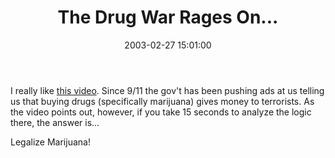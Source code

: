 ﻿---
layout: post
title: "The Drug War Rages On..."
comments: false
date: 2003-02-27 15:01:00
updated: 2004-05-05 14:13:00
categories:
 - Opinions, Politics, Rants
subtext-id: 8ea31475-300d-4879-a5ad-d05692904851
alias: /blog/The-Drug-War-Rages-On.aspx
---


I really like [this video](http://www.mpp.org/WarOnDrugCzar/video/MPP_comm1_broad.wmv). Since 9/11 the gov't has been pushing ads at us telling us that buying drugs (specifically marijuana) gives money to terrorists. As the video points out, however, if you take 15 seconds to analyze the logic there, the answer is...

Legalize Marijuana!
